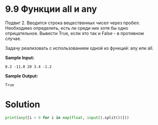 # 9.9 Функции all и any

Подвиг 2. Вводится строка вещественных чисел через пробел. Необходимо определить, есть ли среди них хотя бы одно
отрицательное. Вывести True, если это так и False - в противном случае.

Задачу реализовать с использованием одной из функций: any или all.

**Sample Input:**

```
8.2 -11.0 20 3.4 -1.2
```

**Sample Output:**

```
True
```

# Solution

```python
print(any([i < 0 for i in map(float, input().split())]))
```